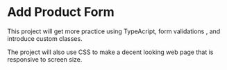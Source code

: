 # Add Product Form

This project will get more practice using TypeAcript, form validations , and introduce custom classes.

The project will also use CSS to make a decent looking web page
that is responsive to screen size.